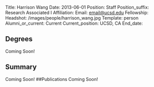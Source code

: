 Title: Harrison Wang
Date: 2013-06-01
Position: Staff
Position_suffix: Research Associated I
Affiliation:
Email: email@ucsd.edu
Fellowship:
Headshot: /images/people/harrison_wang.jpg
Template: person
Alumni_or_current: Current
Current_position: UCSD, CA
End_date: 
<!-- Status: draft -->

## Degrees
Coming Soon!
## Summary
Coming Soon!
##Publications
Coming Soon!